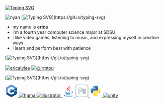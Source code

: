[![Typing SVG](https://readme-typing-svg.demolab.com?font=Fira+Code&size=24&pause=1000&color=8564F7&width=435&lines=hey+there!+%E2%8B%86.%E0%B3%83%C2%B0%E2%9D%80;welcome+to+my+profile+%3A3+%E2%8B%86%CB%9A%E2%9C%BF%CB%96%C2%B0;have+a+great+day!+%E2%9D%A4%EF%B8%8E)](https://git.io/typing-svg)

![nyan](https://i.pinimg.com/originals/01/d1/41/01d1418ce594c386e3515dea83673111.gif)
[![Typing SVG](https://readme-typing-svg.demolab.com?font=Fira+Code&pause=1011&color=F05FF7&width=435&lines=a+little+introduction+.+.+.)](https://git.io/typing-svg)

- my name is **erica**
- i'm a fourth year computer science major at SDSU
- i like video games, listening to music, and expressing myself in creative ways
- i learn and perform best with patience 


[![Typing SVG](https://readme-typing-svg.demolab.com?font=Fira+Code&pause=1011&color=F05FF7&width=435&lines=connect+with+me+.+.+.)](https://git.io/typing-svg)

<p align="left">
<a href="https://linkedin.com/in/ericalylee" target="blank"><img align="center" src="https://raw.githubusercontent.com/rahuldkjain/github-profile-readme-generator/master/src/images/icons/Social/linked-in-alt.svg" alt="ericalylee" height="30" width="40" /></a>
<a href="https://medium.com/@irmtou" target="blank"><img align="center" src="https://raw.githubusercontent.com/rahuldkjain/github-profile-readme-generator/master/src/images/icons/Social/medium.svg" alt="@irmtou" height="30" width="40" /></a>
</p>

[![Typing SVG](https://readme-typing-svg.demolab.com?font=Fira+Code&pause=1011&color=F05FF7&width=435&lines=some+languages+and+tools+.+.+.)](https://git.io/typing-svg)

<p align="left"> <a href="https://www.w3schools.com/cpp/" target="_blank" rel="noreferrer"> <img src="https://raw.githubusercontent.com/devicons/devicon/master/icons/cplusplus/cplusplus-original.svg" alt="cplusplus" width="40" height="40"/> </a> <a href="https://www.figma.com/" target="_blank" rel="noreferrer"> <img src="https://www.vectorlogo.zone/logos/figma/figma-icon.svg" alt="figma" width="40" height="40"/> </a> <a href="https://www.adobe.com/in/products/illustrator.html" target="_blank" rel="noreferrer"> <img src="https://www.vectorlogo.zone/logos/adobe_illustrator/adobe_illustrator-icon.svg" alt="illustrator" width="40" height="40"/> </a> <a href="https://www.java.com" target="_blank" rel="noreferrer"> <img src="https://raw.githubusercontent.com/devicons/devicon/master/icons/java/java-original.svg" alt="java" width="40" height="40"/> </a> <a href="https://www.photoshop.com/en" target="_blank" rel="noreferrer"> <img src="https://raw.githubusercontent.com/devicons/devicon/master/icons/photoshop/photoshop-line.svg" alt="photoshop" width="40" height="40"/> </a> <a href="https://www.python.org" target="_blank" rel="noreferrer"> <img src="https://raw.githubusercontent.com/devicons/devicon/master/icons/python/python-original.svg" alt="python" width="40" height="40"/> </a> <a href="https://unity.com/" target="_blank" rel="noreferrer"> <img src="https://www.vectorlogo.zone/logos/unity3d/unity3d-icon.svg" alt="unity" width="40" height="40"/> </a> </p>
